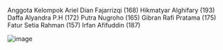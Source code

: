 
Anggota Kelompok
Ariel Dian Fajarrizqi   (168)
Hikmatyar Alghifary     (193)
Daffa Alyandra P.H      (172)
Putra Nugroho           (165)
Gibran Rafi Pratama     (175)
Fatur Setia Rahman      (157)
Irfan Afifuddin         (187)


![image](https://github.com/user-attachments/assets/75ad852c-8a9b-4334-a4f2-361b51206afc)

